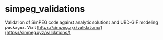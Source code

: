 # simpeg_validations
Validation of SimPEG code against analytic solutions and UBC-GIF modeling packages. Visit [https://simpeg.xyz/validations/](https://simpeg.xyz/validations/)

